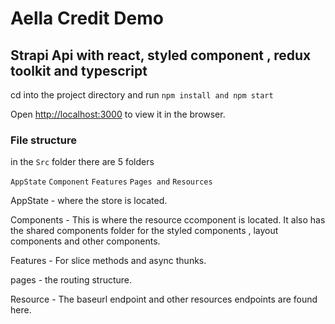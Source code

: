 # Aella Credit Demo


## Strapi Api with react, styled component , redux toolkit and typescript

cd into the project directory and run `npm install and npm start`

Open [http://localhost:3000](http://localhost:3000) to view it in the browser.


### File structure

in the `Src` folder there are 5 folders

`AppState`
`Component`
`Features`
`Pages and` 
`Resources`

AppState - where the store is located.

Components - This is where the resource ccomponent is located. It also has the shared components folder
for the styled components , layout components and other components.

Features - For slice methods and  async thunks.

pages  - the routing structure.

Resource - The baseurl endpoint and other resources endpoints are found here.

